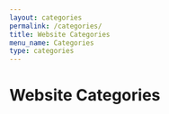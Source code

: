 ```yaml
---
layout: categories
permalink: /categories/
title: Website Categories
menu_name: Categories
type: categories
---
```

# Website Categories


